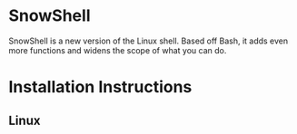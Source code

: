 # SnowShell
SnowShell is a new version of the Linux shell. Based off Bash, it adds even more functions and widens the scope of what you can do.

# Installation Instructions

## Linux

